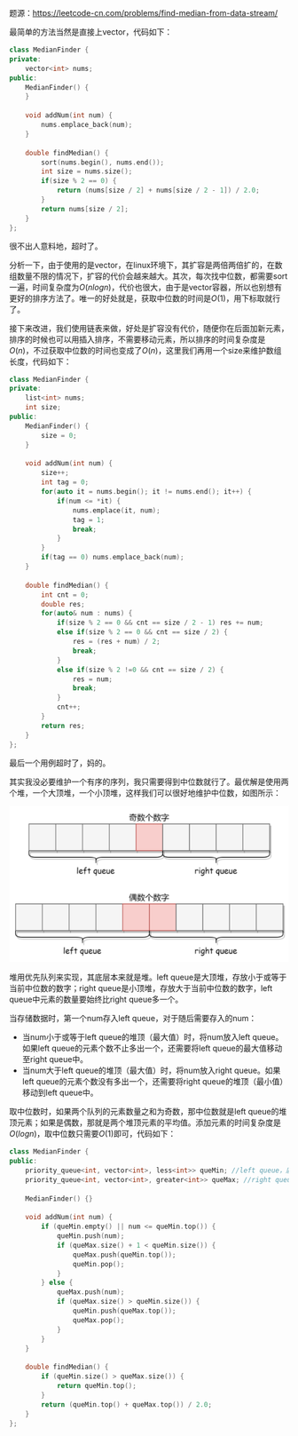 题源：https://leetcode-cn.com/problems/find-median-from-data-stream/

最简单的方法当然是直接上vector，代码如下：

```c++
class MedianFinder {
private:
    vector<int> nums;
public:
    MedianFinder() {
    }
    
    void addNum(int num) {
        nums.emplace_back(num);
    }
    
    double findMedian() {
        sort(nums.begin(), nums.end());
        int size = nums.size();
        if(size % 2 == 0) {
            return (nums[size / 2] + nums[size / 2 - 1]) / 2.0;
        }
        return nums[size / 2];
    }
};
```

很不出人意料地，超时了。

分析一下，由于使用的是vector，在linux环境下，其扩容是两倍两倍扩的，在数组数量不限的情况下，扩容的代价会越来越大。其次，每次找中位数，都需要sort一遍，时间复杂度为$O(nlogn)$，代价也很大，由于是vector容器，所以也别想有更好的排序方法了。唯一的好处就是，获取中位数的时间是$O(1)$，用下标取就行了。

接下来改进，我们使用链表来做，好处是扩容没有代价，随便你在后面加新元素，排序的时候也可以用插入排序，不需要移动元素，所以排序的时间复杂度是$O(n)$，不过获取中位数的时间也变成了$O(n)$，这里我们再用一个size来维护数组长度，代码如下：

```c++
class MedianFinder {
private:
    list<int> nums;
    int size;
public:
    MedianFinder() {
        size = 0;
    }
    
    void addNum(int num) {
        size++;
        int tag = 0;
        for(auto it = nums.begin(); it != nums.end(); it++) {
            if(num <= *it) {
                nums.emplace(it, num);
                tag = 1;
                break;
            }
        }
        if(tag == 0) nums.emplace_back(num);
    }
    
    double findMedian() {
        int cnt = 0;
        double res;
        for(auto& num : nums) {
            if(size % 2 == 0 && cnt == size / 2 - 1) res += num;
            else if(size % 2 == 0 && cnt == size / 2) {
                res = (res + num) / 2;
                break;
            }
            else if(size % 2 !=0 && cnt == size / 2) {
                res = num;
                break;
            }
            cnt++;
        }
        return res;
    }
};
```

最后一个用例超时了，妈的。

其实我没必要维护一个有序的序列，我只需要得到中位数就行了。最优解是使用两个堆，一个大顶堆，一个小顶堆，这样我们可以很好地维护中位数，如图所示：

![image-20220210193557815](https://github.com/Songnnn/CodeTop/blob/main/images/%E6%95%B0%E6%8D%AE%E6%B5%81%E7%9A%84%E4%B8%AD%E4%BD%8D%E6%95%B0.png)

堆用优先队列来实现，其底层本来就是堆。left queue是大顶堆，存放小于或等于当前中位数的数字；right queue是小顶堆，存放大于当前中位数的数字，left queue中元素的数量要始终比right queue多一个。

当存储数据时，第一个num存入left queue，对于随后需要存入的num：

- 当num小于或等于left queue的堆顶（最大值）时，将num放入left queue。如果left queue的元素个数不止多出一个，还需要将left queue的最大值移动至right queue中。
- 当num大于left queue的堆顶（最大值）时，将num放入right queue。如果left queue的元素个数没有多出一个，还需要将right queue的堆顶（最小值）移动到left queue中。

取中位数时，如果两个队列的元素数量之和为奇数，那中位数就是left queue的堆顶元素；如果是偶数，那就是两个堆顶元素的平均值。添加元素的时间复杂度是$O(logn)$，取中位数只需要$O(1)$即可，代码如下：

```c++
class MedianFinder {
public:
    priority_queue<int, vector<int>, less<int>> queMin; //left queue，底层使用vector来实现堆
    priority_queue<int, vector<int>, greater<int>> queMax; //right queue

    MedianFinder() {}

    void addNum(int num) {
        if (queMin.empty() || num <= queMin.top()) {
            queMin.push(num);
            if (queMax.size() + 1 < queMin.size()) {
                queMax.push(queMin.top());
                queMin.pop();
            }
        } else {
            queMax.push(num);
            if (queMax.size() > queMin.size()) {
                queMin.push(queMax.top());
                queMax.pop();
            }
        }
    }

    double findMedian() {
        if (queMin.size() > queMax.size()) {
            return queMin.top();
        }
        return (queMin.top() + queMax.top()) / 2.0;
    }
};
```



